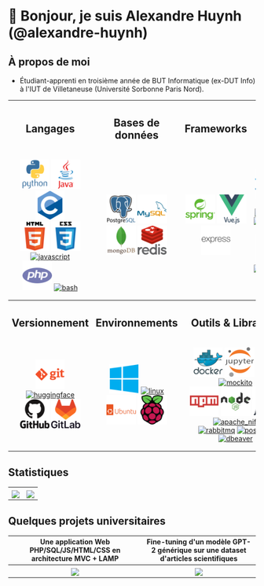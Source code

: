 <!--==========================================================-->
<!--          Bonjour à vous, lecteur de README.md !          -->
<!--==========================================================-->

<!--=======================Description FR=======================-->
<h1>👋 Bonjour, je suis Alexandre Huynh (@alexandre-huynh)</h1>
  
<h2>À propos de moi</h2>
  
- Étudiant-apprenti en troisième année de BUT Informatique (ex-DUT Info) à l'IUT de Villetaneuse (Université Sorbonne Paris Nord). 
<!--=======================Alternative EN=======================-->
<!--
<h1>👋 Hi there, I’m Alexandre Huynh (@alexandre-huynh)</h1>
  
- French student in the third year of a Computer Science BSc in apprenticeship, at the IUT de Villetaneuse (Université Sorbonne Paris Nord). 
<!--==========================================================-->

<!-- Credit to @alexandrecpedro https://github.com/alexandrecpedro and https://github.com/devicons/devicon/tree/v2.15.1 authors --> 

<table align=center>
  <tr>
    <th>
      <h2>Langages</h2>
    </th>
    <th>
      <h2>Bases de données</h2>
    </th>
    <th>
      <h2>Frameworks</h2>
    </th>
    <th>
      <h2>IDEs</h2>
    </th>
  </tr>
  <tr>
    <td>
      <p align="center">
        <a href="https://www.python.org" target="_blank" rel="noreferrer"><img src="https://github.com/devicons/devicon/blob/v2.15.1/icons/python/python-original-wordmark.svg" alt="python" height="60" /></a>
        <a href="https://www.java.com" target="_blank" rel="noreferrer"><img src="https://github.com/devicons/devicon/blob/v2.15.1/icons/java/java-original-wordmark.svg" alt="java" height="60" /></a>
        <a href="https://www.w3schools.com/c/" target="_blank" rel="noreferrer"><img src="https://github.com/devicons/devicon/blob/v2.15.1/icons/c/c-original.svg" alt="c" height="60" /></a>
        <br />
        <a href="https://www.w3.org/html/" target="_blank" rel="noreferrer"><img src="https://github.com/devicons/devicon/blob/v2.15.1/icons/html5/html5-original-wordmark.svg" alt="html5" height="60" /></a>
        <a href="https://www.w3schools.com/css/" target="_blank" rel="noreferrer"><img src="https://github.com/devicons/devicon/blob/v2.15.1/icons/css3/css3-original-wordmark.svg" alt="css3" height="60" /></a>
        <a href="https://developer.mozilla.org/en-US/docs/Web/JavaScript" target="_blank" rel="noreferrer"><img src="https://cdn.jsdelivr.net/gh/devicons/devicon/icons/javascript/javascript-original.svg" alt="javascript" height="60" /></a>
        <br />
        <a href="https://www.php.net" target="_blank" rel="noreferrer"><img src="https://github.com/devicons/devicon/blob/v2.15.1/icons/php/php-plain.svg" alt="php" height="60" /></a>
        <a href="https://www.gnu.org/software/bash/" target="_blank" rel="noreferrer"><img src="https://cdn.jsdelivr.net/gh/devicons/devicon/icons/bash/bash-original.svg" alt="bash" height="60" /></a>
      </p>
    </td>
    <td>
      <p align="center">
        <a href="https://www.postgresql.org" target="_blank" rel="noreferrer"><img src="https://github.com/devicons/devicon/blob/v2.15.1/icons/postgresql/postgresql-original-wordmark.svg" alt="postgresql" height="60" /></a>
        <a href="https://www.mysql.com" target="_blank" rel="noreferrer"><img src="https://github.com/devicons/devicon/blob/v2.15.1/icons/mysql/mysql-original-wordmark.svg" alt="mysql" height="60" /></a>
        <br />
        <a href="https://www.mongodb.com/en-us" target="_blank" rel="noreferrer"><img src="https://github.com/devicons/devicon/blob/v2.15.1/icons/mongodb/mongodb-original-wordmark.svg" alt="mongodb" height="60" /></a>
        <a href="https://redis.io/" target="_blank" rel="noreferrer"><img src="https://github.com/devicons/devicon/blob/v2.15.1/icons/redis/redis-original-wordmark.svg" alt="redis" height="60" /></a>
      </p>
    </td>
    <td>
      <p align="center">
        <a href="https://spring.io" target="_blank" rel="noreferrer"><img src="https://github.com/devicons/devicon/blob/v2.15.1/icons/spring/spring-original-wordmark.svg" alt="springboot" height="60" /></a>
        <a href="https://vuejs.org" target="_blank" rel="noreferrer"><img src="https://github.com/devicons/devicon/blob/v2.15.1/icons/vuejs/vuejs-original-wordmark.svg" alt="vuejs" height="60" /></a>
        <a href="https://expressjs.com/fr/" target="_blank" rel="noreferrer"><img src="https://github.com/devicons/devicon/blob/v2.15.1/icons/express/express-original-wordmark.svg" alt="expressjs" height="60" /></a>
      </p>
    </td>
    <td>
      <p align="center">
        <a href="https://code.visualstudio.com" target="_blank" rel="noreferrer"><img src="https://github.com/devicons/devicon/blob/v2.15.1/icons/vscode/vscode-original.svg" alt="vscode" height="60" /></a>
        <a href="https://www.jetbrains.com/fr-fr/idea/" target="_blank" rel="noreferrer"><img src="https://upload.wikimedia.org/wikipedia/commons/thumb/9/9c/IntelliJ_IDEA_Icon.svg/1200px-IntelliJ_IDEA_Icon.svg.png" alt="intellij" height="60" /></a>
        <br />
        <a href="https://www.eclipse.org/org" target="_blank" rel="noreferrer"><img src="https://aymeric-cucherousset.fr/wp-content/uploads/2022/09/logo-eclipse.png" alt="eclipse" height="60" /></a>
        <a href="https://www.jetbrains.com/fr-fr/phpstorm/" target="_blank" rel="noreferrer"><img src="https://upload.wikimedia.org/wikipedia/commons/thumb/c/c9/PhpStorm_Icon.svg/1200px-PhpStorm_Icon.svg.png" alt="phpstorm" height="60" /></a>
        <br />
        <a href="https://developer.android.com/studio" target="_blank" rel="noreferrer"><img src="https://github.com/devicons/devicon/blob/v2.15.1/icons/androidstudio/androidstudio-original.svg" alt="androidstudio" height="60" /></a>
        <a href="https://www.jetbrains.com/fr-fr/webstorm/" target="_blank" rel="noreferrer"><img src="https://resources.jetbrains.com/storage/products/webstorm/img/meta/webstorm_logo_300x300.png" alt="webstorm" height="60" /></a>
      </p>
    </td>
  </tr>
  <tr>
    <th>
      <h2>Versionnement</h2>
    </th>
    <th>
      <h2>Environnements</h2>
    </th>
    <th colspan=2>
      <h2>Outils & Librairies</h2>
    </th>
  </tr>
  <tr>
    <td>
      <p align="center">
        <a href="https://git-scm.com" target="_blank" rel="noreferrer"><img src="https://github.com/devicons/devicon/blob/v2.15.1/icons/git/git-plain-wordmark.svg" alt="git" height="60" /></a>
        <a href="https://huggingface.co/alexandre-huynh" target="_blank" rel="noreferrer"><img src="https://cdn-lfs.huggingface.co/repos/96/a2/96a2c8468c1546e660ac2609e49404b8588fcf5a748761fa72c154b2836b4c83/9cf16f4f32604eaf76dabbdf47701eea5a768ebcc7296acc1d1758181f71db73?response-content-disposition=inline%3B+filename*%3DUTF-8%27%27hf-logo.png%3B+filename%3D%22hf-logo.png%22%3B&response-content-type=image%2Fpng&Expires=1706826411&Policy=eyJTdGF0ZW1lbnQiOlt7IkNvbmRpdGlvbiI6eyJEYXRlTGVzc1RoYW4iOnsiQVdTOkVwb2NoVGltZSI6MTcwNjgyNjQxMX19LCJSZXNvdXJjZSI6Imh0dHBzOi8vY2RuLWxmcy5odWdnaW5nZmFjZS5jby9yZXBvcy85Ni9hMi85NmEyYzg0NjhjMTU0NmU2NjBhYzI2MDllNDk0MDRiODU4OGZjZjVhNzQ4NzYxZmE3MmMxNTRiMjgzNmI0YzgzLzljZjE2ZjRmMzI2MDRlYWY3NmRhYmJkZjQ3NzAxZWVhNWE3NjhlYmNjNzI5NmFjYzFkMTc1ODE4MWY3MWRiNzM%7EcmVzcG9uc2UtY29udGVudC1kaXNwb3NpdGlvbj0qJnJlc3BvbnNlLWNvbnRlbnQtdHlwZT0qIn1dfQ__&Signature=NubfXeONYrXWiPksLkkBCzKejWCl0PEmwgfft9Xdm0OfpvgdyFrh9CYV8kRFgizdHy4CkHFFPotcN9SzjIdfgMQJQ5HWfJD-YCAE0W7GwuInSqE-ksjKPjDYwD0E-iDKleKWj-1Rc4RkeyAH6kCqHezRpx0EbvnU0qdAw1WlUqG1MqmXk97BlAyC4zZbBdlNGI3okScI-nAVbhdeyEMXwbUd-97B3kqC7LrFN09IcriQxapQ3s2n599%7E7Xp%7EL12kWL7OloNt5YkpN2wRAg6v1NsGxijosF5LyfK9VpYw8BXQcpXlIyB4T3eetz3ok6M2qCJYQz3m2Oncgjs0my3RZQ__&Key-Pair-Id=KVTP0A1DKRTAX" alt="huggingface" height="60" /></a>
        <br />
        <a href="https://www.github.com" target="_blank" rel="noreferrer"><img src="https://github.com/devicons/devicon/blob/v2.15.1/icons/github/github-original-wordmark.svg" alt="github" height="60" /></a>
        <a href="https://about.gitlab.com/" target="_blank" rel="noreferrer"><img src="https://github.com/devicons/devicon/blob/v2.15.1/icons/gitlab/gitlab-original-wordmark.svg" alt="gitlab" height="60" /></a>
      </p>
    </td>
    <td>
      <p align="center">
        <a href="https://www.microsoft.com/fr-fr/windows/" target="_blank" rel="noreferrer"><img src="https://github.com/devicons/devicon/blob/v2.15.1/icons/windows8/windows8-original.svg" alt="windows" height="60" /></a>
        <a href="https://www.linux.org/" target="_blank" rel="noreferrer"><img src="https://cdn.jsdelivr.net/gh/devicons/devicon/icons/linux/linux-original.svg" alt="linux" height="60" /></a>
        <br />
        <a href="https://www.ubuntu-fr.org" target="_blank" rel="noreferrer"><img src="https://github.com/devicons/devicon/blob/v2.15.1/icons/ubuntu/ubuntu-plain-wordmark.svg" alt="ubuntu" height="60" /></a>
        <a href="https://www.raspberrypi.com" target="_blank" rel="noreferrer"><img src="https://github.com/devicons/devicon/blob/v2.15.1/icons/raspberrypi/raspberrypi-original.svg" alt="raspberrypi" height="60" /></a>
      </p>
    </td>
    <td colspan=2>
      <p align="center">
        <a href="https://www.docker.com" target="_blank" rel="noreferrer"><img src="https://github.com/devicons/devicon/blob/v2.15.1/icons/docker/docker-original-wordmark.svg" alt="docker" height="60" /></a>
        <a href="https://jupyter.org" target="_blank" rel="noreferrer"><img src="https://github.com/devicons/devicon/blob/v2.15.1/icons/jupyter/jupyter-original-wordmark.svg" alt="jupyter" height="60" /></a>
        <a href="https://junit.org/junit5/" target="_blank" rel="noreferrer"><img src="https://junit.org/junit5/assets/img/junit5-logo.png" alt="junit" height="60" /></a>
        <a href="https://site.mockito.org" target="_blank" rel="noreferrer"><img src="https://github.com/mockito/mockito.github.io/raw/master/img/logo%402x.png" alt="mockito" height="60" /></a>
        <br />
        <a href="https://www.npmjs.com" target="_blank" rel="noreferrer"><img src="https://github.com/devicons/devicon/blob/v2.15.1/icons/npm/npm-original-wordmark.svg" alt="npm" height="60" /></a>
        <a href="https://nodejs.org/en" target="_blank" rel="noreferrer"><img src="https://github.com/devicons/devicon/blob/v2.15.1/icons/nodejs/nodejs-original-wordmark.svg" alt="nodejs" height="60" /></a>
        <a href="https://jquery.com" target="_blank" rel="noreferrer"><img src="https://github.com/devicons/devicon/blob/v2.15.1/icons/jquery/jquery-original-wordmark.svg" alt="jquery" height="60" /></a>
        <a href="https://nifi.apache.org/" target="_blank" rel="noreferrer"><img src="https://svn.apache.org/repos/asf/comdev/project-logos/originals/nifi.svg" alt="apache_nifi" height="40" /></a>
        <br />
        <a href="https://rabbitmq.com/" target="_blank" rel="noreferrer"><img src="https://cdn.freebiesupply.com/logos/large/2x/rabbitmq-logo-png-transparent.png" alt="rabbitmq" height="60" /></a>
        <a href="https://www.postman.com/" target="_blank" rel="noreferrer"><img src="https://seeklogo.com/images/P/postman-logo-0087CA0D15-seeklogo.com.png" alt="postman" height="60" /></a>
        <a href="https://dbeaver.io/" target="_blank" rel="noreferrer"><img src="https://upload.wikimedia.org/wikipedia/commons/thumb/b/b5/DBeaver_logo.svg/2048px-DBeaver_logo.svg.png" alt="dbeaver" height="60" /></a>
        <!--<a href="https://doc.ubuntu-fr.org/ssh" target="_blank" rel="noreferrer"><img src="https://github.com/devicons/devicon/blob/v2.15.1/icons/ssh/ssh-original-wordmark.svg" alt="ssh" height="60" /></a>-->
      </p>
    </td>
  </tr>
</table>

<!--==========================================================-->
<!--Ancienne disposition-->
<!--==========================================================-->

<!--
<h2>Langages</h2>

<p align="left">
  <a href="https://www.python.org" target="_blank" rel="noreferrer"><img src="https://github.com/devicons/devicon/blob/v2.15.1/icons/python/python-original-wordmark.svg" alt="python" height="60" /></a>
  <a href="https://www.java.com" target="_blank" rel="noreferrer"><img src="https://github.com/devicons/devicon/blob/v2.15.1/icons/java/java-original-wordmark.svg" alt="java" height="60" /></a>
  <a href="https://www.w3schools.com/c/" target="_blank" rel="noreferrer"><img src="https://github.com/devicons/devicon/blob/v2.15.1/icons/c/c-original.svg" alt="c" height="60" /></a>
  <a href="https://www.php.net" target="_blank" rel="noreferrer"><img src="https://github.com/devicons/devicon/blob/v2.15.1/icons/php/php-plain.svg" alt="php" height="60" /></a>
  <a href="https://www.w3.org/html/" target="_blank" rel="noreferrer"><img src="https://github.com/devicons/devicon/blob/v2.15.1/icons/html5/html5-original-wordmark.svg" alt="html5" height="60" /></a>
  <a href="https://www.w3schools.com/css/" target="_blank" rel="noreferrer"><img src="https://github.com/devicons/devicon/blob/v2.15.1/icons/css3/css3-original-wordmark.svg" alt="css3" height="60" /></a>
  <a href="https://developer.mozilla.org/en-US/docs/Web/JavaScript" target="_blank" rel="noreferrer"><img src="https://cdn.jsdelivr.net/gh/devicons/devicon/icons/javascript/javascript-original.svg" alt="javascript" height="60" /></a>
  <a href="https://www.gnu.org/software/bash/" target="_blank" rel="noreferrer"><img src="https://cdn.jsdelivr.net/gh/devicons/devicon/icons/bash/bash-original.svg" alt="bash" height="60" /></a>
</p>

<!--==========================================================- ->

<h2>Bases de données</h2>

<p align="left">
  <a href="https://www.postgresql.org" target="_blank" rel="noreferrer"><img src="https://github.com/devicons/devicon/blob/v2.15.1/icons/postgresql/postgresql-original-wordmark.svg" alt="postgresql" height="60" /></a>
  <a href="https://www.mysql.com" target="_blank" rel="noreferrer"><img src="https://github.com/devicons/devicon/blob/v2.15.1/icons/mysql/mysql-original-wordmark.svg" alt="mysql" height="60" /></a>
  <a href="https://www.mongodb.com/en-us" target="_blank" rel="noreferrer"><img src="https://github.com/devicons/devicon/blob/v2.15.1/icons/mongodb/mongodb-original-wordmark.svg" alt="mongodb" height="60" /></a>
  <a href="https://redis.io/" target="_blank" rel="noreferrer"><img src="https://github.com/devicons/devicon/blob/v2.15.1/icons/redis/redis-original-wordmark.svg" alt="redis" height="60" /></a>
</p>

<!--==========================================================- ->

<h2>Frameworks</h2>

<p align="left">
  <a href="https://spring.io" target="_blank" rel="noreferrer"><img src="https://github.com/devicons/devicon/blob/v2.15.1/icons/spring/spring-original-wordmark.svg" alt="springboot" height="60" /></a>
  <a href="https://vuejs.org" target="_blank" rel="noreferrer"><img src="https://github.com/devicons/devicon/blob/v2.15.1/icons/vuejs/vuejs-original-wordmark.svg" alt="vuejs" height="60" /></a>
  <a href="https://expressjs.com/fr/" target="_blank" rel="noreferrer"><img src="https://github.com/devicons/devicon/blob/v2.15.1/icons/express/express-original-wordmark.svg" alt="expressjs" height="60" /></a>
</p>

<!--==========================================================- ->

<h2>IDEs</h2>

<p align="left">
  <a href="https://code.visualstudio.com" target="_blank" rel="noreferrer"><img src="https://github.com/devicons/devicon/blob/v2.15.1/icons/vscode/vscode-original.svg" alt="vscode" height="60" /></a>
  <a href="https://developer.android.com/studio" target="_blank" rel="noreferrer"><img src="https://github.com/devicons/devicon/blob/v2.15.1/icons/androidstudio/androidstudio-original.svg" alt="androidstudio" height="60" /></a>
  <a href="https://www.eclipse.org/org" target="_blank" rel="noreferrer"><img src="https://aymeric-cucherousset.fr/wp-content/uploads/2022/09/logo-eclipse.png" alt="eclipse" height="60" /></a>
  <a href="https://www.jetbrains.com/fr-fr/idea/" target="_blank" rel="noreferrer"><img src="https://upload.wikimedia.org/wikipedia/commons/thumb/9/9c/IntelliJ_IDEA_Icon.svg/1200px-IntelliJ_IDEA_Icon.svg.png" alt="intellij" height="60" /></a>
  <a href="https://www.jetbrains.com/fr-fr/phpstorm/" target="_blank" rel="noreferrer"><img src="https://upload.wikimedia.org/wikipedia/commons/thumb/c/c9/PhpStorm_Icon.svg/1200px-PhpStorm_Icon.svg.png" alt="phpstorm" height="60" /></a>
  <a href="https://www.jetbrains.com/fr-fr/webstorm/" target="_blank" rel="noreferrer"><img src="https://resources.jetbrains.com/storage/products/webstorm/img/meta/webstorm_logo_300x300.png" alt="webstorm" height="60" /></a>
</p>
                        
<!--==========================================================- -> 

<h2>Outils</h2>

<p align="left">
  <a href="https://git-scm.com" target="_blank" rel="noreferrer"><img src="https://github.com/devicons/devicon/blob/v2.15.1/icons/git/git-plain-wordmark.svg" alt="git" height="60" /></a>
  <a href="https://www.github.com" target="_blank" rel="noreferrer"><img src="https://github.com/devicons/devicon/blob/v2.15.1/icons/github/github-original-wordmark.svg" alt="github" height="60" /></a>
  <a href="https://about.gitlab.com/" target="_blank" rel="noreferrer"><img src="https://github.com/devicons/devicon/blob/v2.15.1/icons/gitlab/gitlab-original-wordmark.svg" alt="gitlab" height="60" /></a>
  <a href="https://www.docker.com" target="_blank" rel="noreferrer"><img src="https://github.com/devicons/devicon/blob/v2.15.1/icons/docker/docker-original-wordmark.svg" alt="docker" height="60" /></a>
  <a href="https://jupyter.org" target="_blank" rel="noreferrer"><img src="https://github.com/devicons/devicon/blob/v2.15.1/icons/jupyter/jupyter-original-wordmark.svg" alt="jupyter" height="60" /></a>
  <a href="https://junit.org/junit5/" target="_blank" rel="noreferrer"><img src="https://junit.org/junit5/assets/img/junit5-logo.png" alt="junit" height="60" /></a>
  <a href="https://site.mockito.org" target="_blank" rel="noreferrer"><img src="https://github.com/mockito/mockito.github.io/raw/master/img/logo%402x.png" alt="mockito" height="60" /></a>
  <a href="https://www.npmjs.com" target="_blank" rel="noreferrer"><img src="https://github.com/devicons/devicon/blob/v2.15.1/icons/npm/npm-original-wordmark.svg" alt="npm" height="60" /></a>
  <a href="https://nodejs.org/en" target="_blank" rel="noreferrer"><img src="https://github.com/devicons/devicon/blob/v2.15.1/icons/nodejs/nodejs-original-wordmark.svg" alt="nodejs" height="60" /></a>
  <a href="https://jquery.com" target="_blank" rel="noreferrer"><img src="https://github.com/devicons/devicon/blob/v2.15.1/icons/jquery/jquery-original-wordmark.svg" alt="jquery" height="60" /></a>
  <a href="https://nifi.apache.org/" target="_blank" rel="noreferrer"><img src="https://svn.apache.org/repos/asf/comdev/project-logos/originals/nifi.svg" alt="apache_nifi" height="40" /></a>
  <a href="https://rabbitmq.com/" target="_blank" rel="noreferrer"><img src="https://www.mon-code.net/logo/rabbitmq.png" alt="rabbitmq" height="60" /></a>
  <a href="https://www.postman.com/" target="_blank" rel="noreferrer"><img src="https://seeklogo.com/images/P/postman-logo-0087CA0D15-seeklogo.com.png" alt="postman" height="60" /></a>
  <a href="https://dbeaver.io/" target="_blank" rel="noreferrer"><img src="https://upload.wikimedia.org/wikipedia/commons/thumb/b/b5/DBeaver_logo.svg/2048px-DBeaver_logo.svg.png" alt="dbeaver" height="60" /></a>
  <!--<a href="https://doc.ubuntu-fr.org/ssh" target="_blank" rel="noreferrer"><img src="https://github.com/devicons/devicon/blob/v2.15.1/icons/ssh/ssh-original-wordmark.svg" alt="ssh" height="60" /></a>-->
</p>
<!-- hi there ! -Alexandre -->

<!--==========================================================- ->  
                                                
<h2>Environnements</h2>

<p align="left">
  <a href="https://www.microsoft.com/fr-fr/windows/" target="_blank" rel="noreferrer"><img src="https://github.com/devicons/devicon/blob/v2.15.1/icons/windows8/windows8-original.svg" alt="windows" height="60" /></a>
  <a href="https://www.linux.org/" target="_blank" rel="noreferrer"><img src="https://cdn.jsdelivr.net/gh/devicons/devicon/icons/linux/linux-original.svg" alt="linux" height="60" /></a>
  <a href="https://www.ubuntu-fr.org" target="_blank" rel="noreferrer"><img src="https://github.com/devicons/devicon/blob/v2.15.1/icons/ubuntu/ubuntu-plain-wordmark.svg" alt="ubuntu" height="60" /></a>
  <a href="https://www.raspberrypi.com" target="_blank" rel="noreferrer"><img src="https://github.com/devicons/devicon/blob/v2.15.1/icons/raspberrypi/raspberrypi-original.svg" alt="raspberrypi" height="60" /></a>
</p>

<!--==========================================================-->

<!--==========================================================-->

<!-- Credit to @anuraghazra https://github.com/anuraghazra/github-readme-stats --> 

<h2>Statistiques</h2>

<table>
  <tr>
    <th>
      <a href="https://github.com/anuraghazra/github-readme-stats">
        <img align="center" src="https://github-readme-stats.vercel.app/api?username=alexandre-huynh&show_icons=true&count_private=true&locale=fr&theme=aura_dark&hide_border=true&custom_title=Mes%20statistiques%20GitHub" />
      </a>
    </th>
    <th>
      <a href="https://github.com/anuraghazra/github-readme-stats">
        <img align="center" src="https://github-readme-stats.vercel.app/api/top-langs/?username=alexandre-huynh&layout=compact&card_width=445&hide=jupyter%20notebook&langs_count=10&locale=fr&theme=aura_dark&hide_border=true&custom_title=Mes%20langages%20les%20plus%20utilis&#233s" />
      </a>
    </th>
  </tr>
</table>

<!-- -------------------------------------------------------- -->
<!--- Affichage alternatif

<a href="https://github.com/anuraghazra/github-readme-stats">
  <img align="center" src="https://github-readme-stats.vercel.app/api?username=alexandre-huynh&show_icons=true&locale=fr&theme=aura_dark&custom_title=Mes%20statistiques%20GitHub" />
</a>

</br>

<a href="https://github.com/anuraghazra/github-readme-stats">
  <img align="center" src="https://github-readme-stats.vercel.app/api/top-langs/?username=alexandre-huynh&layout=compact&card_width=445&hide=jupyter%20notebook,hack&langs_count=10&locale=fr&theme=aura_dark&custom_title=Mes%20langages%20les%20plus%20utilis&#233s" />
</a>
--->
<!-- -------------------------------------------------------- -->

<!--==========================================================-->


<!--Credit to @anuraghazra https://github.com/anuraghazra/github-readme-stats -->

<h2>Quelques projets universitaires</h2>

<table>
  <tr>
    <th>
      Une application Web PHP/SQL/JS/HTML/CSS 
      en architecture MVC + LAMP
    </th>
    <th>
      Fine-tuning d'un modèle GPT-2 générique 
      sur une dataset d'articles scientifiques
    </th>
  </tr>
  <tr>
    <th>
      <a href="https://github.com/alexandre-huynh/S3.01_Site_BDE_Caisse_Enregistreuse">
        <img align="center" src="https://github-readme-stats.vercel.app/api/pin/?username=alexandre-huynh&repo=S3.01_Site_BDE_Caisse_Enregistreuse&theme=aura_dark&hide_border=true" />
      </a>
    </th>
    <th>
      <a href="https://github.com/LucasAguetai/ALOQAS">
        <img align="center" src="https://github-readme-stats.vercel.app/api/pin/?username=LucasAguetai&repo=ALOQAS&theme=aura_dark&hide_border=true" />
      </a>
    </th>
  </tr>
</table>

<!--==========================================================-->
<!---
alexandre-huynh/alexandre-huynh is a ✨ special ✨ repository because its `README.md` (this file) appears on your GitHub profile.
You can click the Preview link to take a look at your changes.
--->
